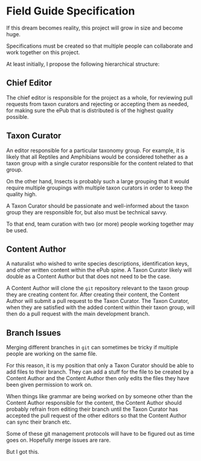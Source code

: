 Field Guide Specification
=========================

If this dream becomes reality, this project will grow in size and become huge.

Specifications must be created so that multiple people can collaborate and work
together on this project.

At least initially, I propose the following hierarchical structure:


Chief Editor
------------

The chief editor is responsible for the project as a whole, for reviewing pull
requests from taxon curators and rejecting or accepting them as needed, for
making sure the ePub that is distributed is of the highest quality possible.


Taxon Curator
-------------

An editor responsible for a particular taxonomy group. For example, it is
likely that all Reptiles and Amphibians would be considered tohether as a
taxon group with a single curator responsible for the content related to
that group.

On the other hand, Insects is probably such a large grouping that it would
require multiple groupings with multiple taxon curators in order to keep
the quality high.

A Taxon Curator should be passionate and well-informed about the taxon
group they are responsible for, but also must be technical savvy.

To that end, team curation with two (or more) people working together may
be used.


Content Author
--------------

A naturalist who wished to write species descriptions, identification keys,
and other written content within the ePub spine. A Taxon Curator likely will
double as a Content Author but that does not need to be the case.

A Content Author will clone the `git` repository relevant to the taxon group
they are creating content for. After creating their content, the Content Author
will submit a pull request to the Taxon Curator. The Taxon Curator, when they
are satisfied with the added content within their taxon group, will then do a
pull request with the main development branch.


Branch Issues
-------------

Merging different branches in `git` can sometimes be tricky if multiple people
are working on the same file.

For this reason, it is my position that only a Taxon Curator should be able to
add files to their branch. They can add a stuff for the file to be created by
a Content Author and the Content Author then only edits the files they have
been given permission to work on.

When things like grammar are being worked on by someone other than the Content
Author responsible for the content, the Content Author should probably refrain
from editing their branch until the Taxon Curator has accepted the pull request
of the other editors so that the Content Author can sync their branch etc.

Some of these git management protocols will have to be figured out as time
goes on. Hopefully merge issues are rare.

But I got this.
